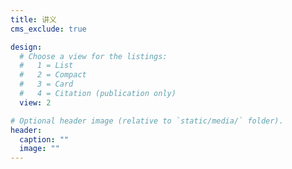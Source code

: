 ```yaml
---
title: 讲义
cms_exclude: true

design:
  # Choose a view for the listings:
  #   1 = List
  #   2 = Compact
  #   3 = Card
  #   4 = Citation (publication only)
  view: 2

# Optional header image (relative to `static/media/` folder).
header:
  caption: ""
  image: ""
---
```

